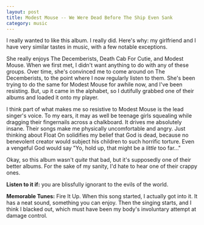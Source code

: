 ```yaml
---
layout: post
title: Modest Mouse -- We Were Dead Before The Ship Even Sank
category: music
---
```


I really wanted to like this album. I really did. Here's why: my girlfriend and I
have very similar tastes in music, with a few notable exceptions.

She really enjoys 
The Decemberists, Death Cab For Cutie, and Modest Mouse. When we first met, I didn't want anything to 
do with any of these groups. Over time, she's convinced me to come around on The Decemberists,
to the point where I now regularly listen to them. She's been trying to do the same for
Modest Mouse for awhile now, and I've been resisting. But, up it came in the alphabet,
so I dutifully grabbed one of their albums and loaded it onto my player.

I think part of what makes me so resistive to Modest Mouse is the lead singer's voice. To my ears, it
may as well be teenage girls squealing while dragging their fingernails across a chalkboard.
It drives me absolutely insane. Their songs make me physically uncomfortable
and angry. Just thinking about Float On solidifies my belief that God is dead, 
because no benevolent creator would subject his children to such horrific torture.
Even a vengeful God would say "Yo, hold up, that might be a *little* too far..."

Okay, so this album wasn't *quite* that bad, but it's supposedly one of their 
better albums. For the sake of my sanity, I'd hate to hear one of their crappy ones.

**Listen to it if:** you are blissfully ignorant to the evils of the world.

**Memorable Tunes:** Fire It Up. When this song started, I actually got into it. It has a
neat sound, something you can enjoy. Then the singing starts, and I think I blacked out,
which must have been my body's involuntary attempt at damage control.

